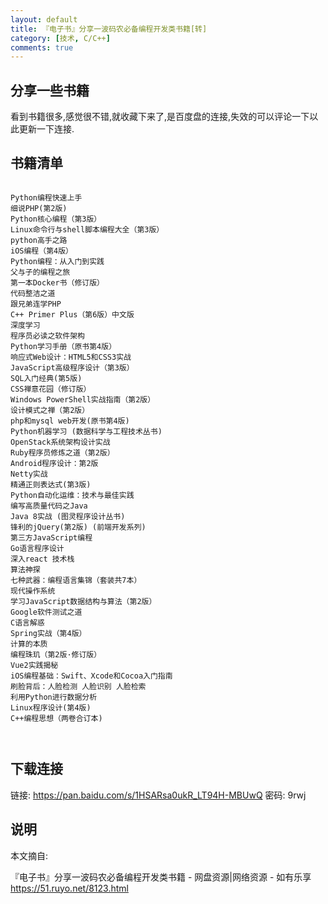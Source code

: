 ```yaml
---
layout: default
title: 『电子书』分享一波码农必备编程开发类书籍[转]
category: [技术, C/C++]
comments: true
---
```


## 分享一些书籍
看到书籍很多,感觉很不错,就收藏下来了,是百度盘的连接,失效的可以评论一下以此更新一下连接.



## 书籍清单

``` 

Python编程快速上手
细说PHP(第2版)
Python核心编程（第3版）
Linux命令行与shell脚本编程大全（第3版）
python高手之路
iOS编程（第4版）
Python编程：从入门到实践
父与子的编程之旅
第一本Docker书（修订版）
代码整洁之道
跟兄弟连学PHP
C++ Primer Plus（第6版）中文版
深度学习
程序员必读之软件架构
Python学习手册（原书第4版）
响应式Web设计：HTML5和CSS3实战
JavaScript高级程序设计（第3版）
SQL入门经典(第5版)
CSS禅意花园（修订版）
Windows PowerShell实战指南（第2版）
设计模式之禅（第2版）
php和mysql web开发(原书第4版)
Python机器学习 (数据科学与工程技术丛书)
OpenStack系统架构设计实战
Ruby程序员修炼之道（第2版）
Android程序设计：第2版
Netty实战
精通正则表达式(第3版)
Python自动化运维：技术与最佳实践
编写高质量代码之Java
Java 8实战 (图灵程序设计丛书)
锋利的jQuery(第2版) (前端开发系列)
第三方JavaScript编程
Go语言程序设计
深入react 技术栈
算法神探
七种武器：编程语言集锦（套装共7本）
现代操作系统
学习JavaScript数据结构与算法（第2版）
Google软件测试之道
C语言解惑
Spring实战（第4版）
计算的本质
编程珠玑（第2版·修订版）
Vue2实践揭秘
iOS编程基础：Swift、Xcode和Cocoa入门指南
刷脸背后：人脸检测 人脸识别 人脸检索
利用Python进行数据分析
Linux程序设计(第4版)
C++编程思想（两卷合订本)

 
```

## 下载连接

链接: <https://pan.baidu.com/s/1HSARsa0ukR_LT94H-MBUwQ> 密码: 9rwj

## 说明

本文摘自:

『电子书』分享一波码农必备编程开发类书籍 - 网盘资源|网络资源 - 如有乐享
https://51.ruyo.net/8123.html





